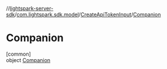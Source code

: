 //[lightspark-server-sdk](../../../../index.md)/[com.lightspark.sdk.model](../../index.md)/[CreateApiTokenInput](../index.md)/[Companion](index.md)

# Companion

[common]\
object [Companion](index.md)

